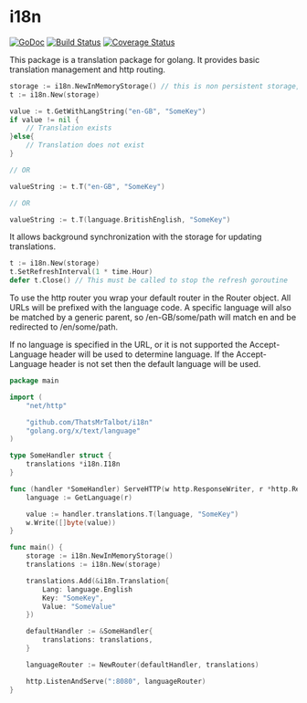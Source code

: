 # i18n

[![GoDoc](https://godoc.org/github.com/ThatsMrTalbot/i18n?status.svg)](https://godoc.org/github.com/ThatsMrTalbot/i18n) [![Build Status](https://travis-ci.org/ThatsMrTalbot/i18n.svg)](https://travis-ci.org/ThatsMrTalbot/i18n) [![Coverage Status](https://coveralls.io/repos/ThatsMrTalbot/i18n/badge.svg?branch=master&service=github)](https://coveralls.io/github/ThatsMrTalbot/i18n?branch=master)

This package is a translation package for golang. It provides basic translation management and http routing.

```go
storage := i18n.NewInMemoryStorage() // this is non persistent storage, for testing only
t := i18n.New(storage)

value := t.GetWithLangString("en-GB", "SomeKey")
if value != nil {
    // Translation exists
}else{
    // Translation does not exist
}

// OR

valueString := t.T("en-GB", "SomeKey")

// OR

valueString := t.T(language.BritishEnglish, "SomeKey")

```

It allows background synchronization with the storage for updating translations.

```go
t := i18n.New(storage)
t.SetRefreshInterval(1 * time.Hour)
defer t.Close() // This must be called to stop the refresh goroutine
```

To use the http router you wrap your default router in the Router object. All URLs will be prefixed with the language code. A specific language will also be matched by a generic parent, so /en-GB/some/path will match en and be redirected to /en/some/path.

If no language is specified in the URL, or it is not supported the Accept-Language header will be used to determine language. If the Accept-Language header is not set then the default language will be used.

```go
package main

import (
	"net/http"

	"github.com/ThatsMrTalbot/i18n"    
	"golang.org/x/text/language"
)

type SomeHandler struct {
    translations *i18n.I18n
}

func (handler *SomeHandler) ServeHTTP(w http.ResponseWriter, r *http.Request) {
    language := GetLanguage(r)

    value := handler.translations.T(language, "SomeKey")
    w.Write([]byte(value))
}

func main() {
    storage := i18n.NewInMemoryStorage()
    translations := i18n.New(storage)

    translations.Add(&i18n.Translation{
        Lang: language.English
        Key: "SomeKey",
        Value: "SomeValue"
    })

    defaultHandler := &SomeHandler{
        translations: translations,
    }

    languageRouter := NewRouter(defaultHandler, translations)

    http.ListenAndServe(":8080", languageRouter)
}

```
